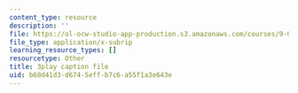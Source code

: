 ```yaml
---
content_type: resource
description: ''
file: https://ol-ocw-studio-app-production.s3.amazonaws.com/courses/9-00sc-introduction-to-psychology-fall-2011/b68d41d3d6745effb7c6a55f1a3e643e_-cK1og4ElKE.vtt
file_type: application/x-subrip
learning_resource_types: []
resourcetype: Other
title: 3play caption file
uid: b68d41d3-d674-5eff-b7c6-a55f1a3e643e
---
```

